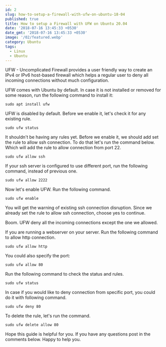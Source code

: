 ```yaml
---
id: 2
slug: how-to-setup-a-firewall-with-ufw-on-ubuntu-18-04
published: true
title: How to setup a Firewall with UFW on Ubuntu 20.04
date: '2018-07-16 13:45:33 +0530'
date_gmt: '2018-07-16 13:45:33 +0530'
image: '/02/featured.webp'
category: Ubuntu
tags:
  - Linux
  - Ubuntu
---
```


UFW - Uncomplicated Firewall provides a user friendly way to create an IPv4 or IPv6 host-based firewall which helps a regular user to deny all incoming connections without much configuration.

UFW comes with Ubuntu by default. In case it is not installed or removed for some reason, run the following command to install it:

```
sudo apt install ufw
```

UFW is disabled by default. Before we enable it, let's check it for any existing rule.

```
sudo ufw status
```

It shouldn't be having any rules yet. Before we enable it, we should add set the rule to allow ssh connection. To do that let's run the command below. Which will add the rule to allow connection from port 22.

```
sudo ufw allow ssh
```

If your ssh server is configured to use different port, run the following command, instead of previous one.

```
sudo ufw allow 2222
```

Now let's enable UFW. Run the following command.

```
sudo ufw enable
```

You will get the warning of existing ssh connection disruption. Since we already set the rule to allow ssh connection, choose yes to continue.

Boom. UFW deny all the incoming connections except the one we allowed.

If you are running a webserver on your server. Run the following command to allow http connection.

```
sudo ufw allow http
```

You could also specify the port:

```
sudo ufw allow 80
```

Run the following command to check the status and rules.

```
sudo ufw status
```

In case if you would like to deny connection from specific port, you could do it with following command.

```
sudo ufw deny 80
```

To delete the rule, let's run the command.

```
sudo ufw delete allow 80
```

Hope this guide is helpful for you. If you have any questions post in the comments below. Happy to help you.
